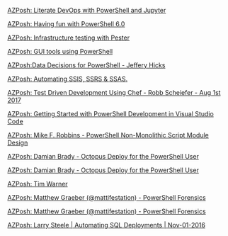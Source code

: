 ﻿[AZPosh: Literate DevOps with PowerShell and Jupyter](Arizona\AZPosh%20Literate%20DevOps%20with%20PowerShell%20and%20Jupyter.md)


[AZPosh: Having fun with PowerShell 6.0](Arizona\AZPosh%20Having%20fun%20with%20PowerShell%206.0.md)


[AZPosh: Infrastructure testing with Pester](Arizona\AZPosh%20Infrastructure%20testing%20with%20Pester.md)


[AZPosh: GUI tools using PowerShell](Arizona\AZPosh%20GUI%20tools%20using%20PowerShell.md)


[AZPosh:Data Decisions for PowerShell - Jeffery Hicks](Arizona\AZPoshData%20Decisions%20for%20PowerShell%20-%20Jeffery%20Hicks.md)


[AZPosh: Automating SSIS, SSRS & SSAS.](Arizona\AZPosh%20Automating%20SSIS%20SSRS%20%20SSAS..md)


[AZPosh: Test Driven Development Using Chef - Robb Scheiefer - Aug 1st 2017](Arizona\AZPosh%20Test%20Driven%20Development%20Using%20Chef%20-%20Robb%20Scheiefer%20-%20Aug%201st%202017.md)


[AZPosh: Getting Started with PowerShell Development in Visual Studio Code](Arizona\AZPosh%20Getting%20Started%20with%20PowerShell%20Development%20in%20Visual%20Studio%20Code.md)


[AZPosh: Mike F. Robbins - PowerShell Non-Monolithic Script Module Design](Arizona\AZPosh%20Mike%20F.%20Robbins%20-%20PowerShell%20Non-Monolithic%20Script%20Module%20Design.md)


[AZPosh: Damian Brady - Octopus Deploy for the PowerShell User](Arizona\AZPosh%20Damian%20Brady%20-%20Octopus%20Deploy%20for%20the%20PowerShell%20User.md)


[AZPosh: Damian Brady - Octopus Deploy for the PowerShell User](Arizona\AZPosh%20Damian%20Brady%20-%20Octopus%20Deploy for%20the%20PowerShell%20User.md)


[AZPosh: Tim Warner](Arizona\AZPosh%20Tim%20Warner.md)


[AZPosh: Matthew Graeber (@mattifestation) - PowerShell Forensics](Arizona\AZPosh%20Matthew%20Graeber%20(@mattifestation)%20-%20PowerShell%20Forensics.md)


[AZPosh: Matthew Graeber (@mattifestation) - PowerShell Forensics](Arizona\AZPosh%20Matthew%20Graeber%20(@mattifestation)%20-%20PowerShell%20Forensics.md)


[AZPosh: Larry Steele | Automating SQL Deployments | Nov-01-2016](Arizona\AZPosh%20Larry%20Steele%20%20Automating%20SQL%20Deployments%20%20Nov-01-2016.md)


